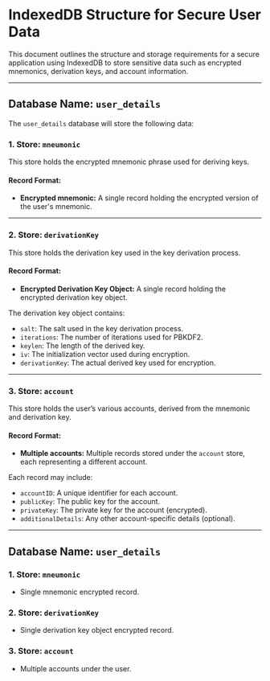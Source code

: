 # IndexedDB Structure for Secure User Data

This document outlines the structure and storage requirements for a secure application using IndexedDB to store sensitive data such as encrypted mnemonics, derivation keys, and account information.

---

## **Database Name: `user_details`**

The `user_details` database will store the following data:

### **1. Store: `mneumonic`**
This store holds the encrypted mnemonic phrase used for deriving keys.

#### Record Format:
- **Encrypted mnemonic:** A single record holding the encrypted version of the user's mnemonic.

---

### **2. Store: `derivationKey`**
This store holds the derivation key used in the key derivation process.

#### Record Format:
- **Encrypted Derivation Key Object:** A single record holding the encrypted derivation key object.

The derivation key object contains:
- `salt`: The salt used in the key derivation process.
- `iterations`: The number of iterations used for PBKDF2.
- `keylen`: The length of the derived key.
- `iv`: The initialization vector used during encryption.
- `derivationKey`: The actual derived key used for encryption.

---

### **3. Store: `account`**
This store holds the user’s various accounts, derived from the mnemonic and derivation key.

#### Record Format:
- **Multiple accounts:** Multiple records stored under the `account` store, each representing a different account.

Each record may include:
- `accountID`: A unique identifier for each account.
- `publicKey`: The public key for the account.
- `privateKey`: The private key for the account (encrypted).
- `additionalDetails`: Any other account-specific details (optional).

---

## **Database Name: `user_details`**

### **1. Store: `mneumonic`**
- Single mnemonic encrypted record.

### **2. Store: `derivationKey`**
- Single derivation key object encrypted record.

### **3. Store: `account`**
- Multiple accounts under the user.
